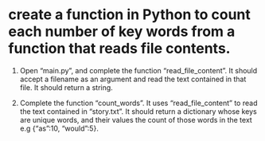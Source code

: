 # create a function in Python to count each number of key words from a function that reads file contents.

1. Open “main.py”, and complete the function “read_file_content”. It should accept a filename as an argument and read the text contained in that file. It should return a string.

2. Complete the function “count_words”. It uses “read_file_content” to read the text contained in “story.txt”. It should return a dictionary whose keys are unique words, and their values the count of those words in the text e.g {“as”:10, “would”:5}.

